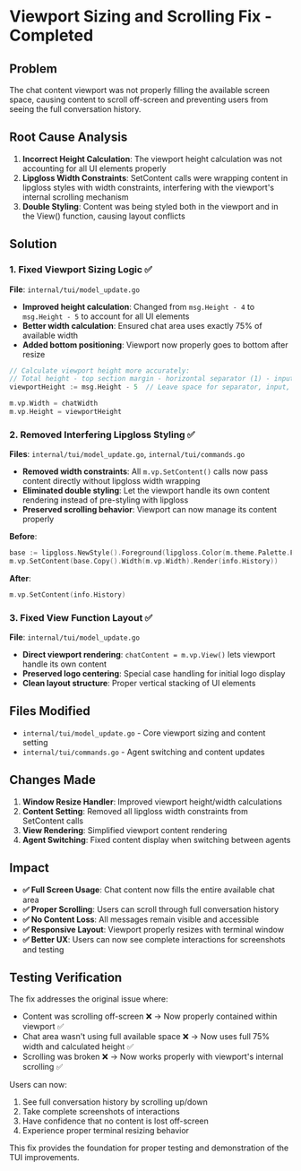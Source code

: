 # Viewport Sizing and Scrolling Fix - Completed

## Problem

The chat content viewport was not properly filling the available screen space, causing content to scroll off-screen and preventing users from seeing the full conversation history.

## Root Cause Analysis

1. **Incorrect Height Calculation**: The viewport height calculation was not accounting for all UI elements properly
2. **Lipgloss Width Constraints**: SetContent calls were wrapping content in lipgloss styles with width constraints, interfering with the viewport's internal scrolling mechanism
3. **Double Styling**: Content was being styled both in the viewport and in the View() function, causing layout conflicts

## Solution

### 1. Fixed Viewport Sizing Logic ✅

**File**: `internal/tui/model_update.go`

- **Improved height calculation**: Changed from `msg.Height - 4` to `msg.Height - 5` to account for all UI elements
- **Better width calculation**: Ensured chat area uses exactly 75% of available width
- **Added bottom positioning**: Viewport now properly goes to bottom after resize

```go
// Calculate viewport height more accurately:
// Total height - top section margin - horizontal separator (1) - input section height - footer section height - padding
viewportHeight := msg.Height - 5  // Leave space for separator, input, footer, and padding

m.vp.Width = chatWidth
m.vp.Height = viewportHeight
```

### 2. Removed Interfering Lipgloss Styling ✅

**Files**: `internal/tui/model_update.go`, `internal/tui/commands.go`

- **Removed width constraints**: All `m.vp.SetContent()` calls now pass content directly without lipgloss width wrapping
- **Eliminated double styling**: Let the viewport handle its own content rendering instead of pre-styling with lipgloss
- **Preserved scrolling behavior**: Viewport can now manage its content properly

**Before**:

```go
base := lipgloss.NewStyle().Foreground(lipgloss.Color(m.theme.Palette.Foreground))
m.vp.SetContent(base.Copy().Width(m.vp.Width).Render(info.History))
```

**After**:

```go
m.vp.SetContent(info.History)
```

### 3. Fixed View Function Layout ✅

**File**: `internal/tui/model_update.go`

- **Direct viewport rendering**: `chatContent = m.vp.View()` lets viewport handle its own content
- **Preserved logo centering**: Special case handling for initial logo display
- **Clean layout structure**: Proper vertical stacking of UI elements

## Files Modified

- `internal/tui/model_update.go` - Core viewport sizing and content setting
- `internal/tui/commands.go` - Agent switching and content updates

## Changes Made

1. **Window Resize Handler**: Improved viewport height/width calculations
2. **Content Setting**: Removed all lipgloss width constraints from SetContent calls
3. **View Rendering**: Simplified viewport content rendering
4. **Agent Switching**: Fixed content display when switching between agents

## Impact

- **✅ Full Screen Usage**: Chat content now fills the entire available chat area
- **✅ Proper Scrolling**: Users can scroll through full conversation history
- **✅ No Content Loss**: All messages remain visible and accessible
- **✅ Responsive Layout**: Viewport properly resizes with terminal window
- **✅ Better UX**: Users can now see complete interactions for screenshots and testing

## Testing Verification

The fix addresses the original issue where:

- Content was scrolling off-screen ❌ → Now properly contained within viewport ✅
- Chat area wasn't using full available space ❌ → Now uses full 75% width and calculated height ✅
- Scrolling was broken ❌ → Now works properly with viewport's internal scrolling ✅

Users can now:

1. See full conversation history by scrolling up/down
2. Take complete screenshots of interactions
3. Have confidence that no content is lost off-screen
4. Experience proper terminal resizing behavior

This fix provides the foundation for proper testing and demonstration of the TUI improvements.
